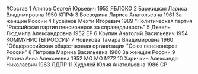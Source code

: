 #Состав
1 Алипов Сергей Юрьевич 1952 ЯБЛОКО
2 Баржицкая Лариса Владимировна 1950 КПРФ
3 Воеводина Лариса Анатольевна 1961 За женщин России
4 Гусейнов Мехти Игоревич 1989 \"Политическая партия \"Российская партия пенсионеров за справедливость\"
5 Девель Людмила Александровна 1952 ЕР
6 Крупин Анатолий Васильевич 1954 КОММУНИСТЫ РОССИИ
7 Новикова Тамара Владимировна 1960 \"Общероссийская общественная организация \"Союз пенсионеров России\"
8 Петрова Марина Васильевна 1960 За женщин России
9 Уткина Анна Алексеевна 1952 МО МО №72
10 Харичкин Александр Николаевич 1963 ЛДПР
11 Худолей Юлия Анатольевна 1986 СР
